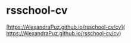 # rsschool-cv
[https://AlexandraPuz.github.io/rsschool-cv/cv]( https://AlexandraPuz.github.io/rsschool-cv/cv)
